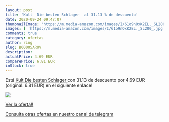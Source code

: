 ```yaml
---
layout: post
title: 'Kult  Die besten Schlager  al 31.13 % de descuento'
date: 2020-09-24 09:47:07
thumbnailImage: 'https://m.media-amazon.com/images/I/61o9nOxK2EL._SL200_.jpg'
images: [ 'https://m.media-amazon.com/images/I/61o9nOxK2EL._SL200_.jpg' ]
comments: true
category: ofertas
author: ring
slug: B00005ARUV
description:
actualPrice: 4.69 EUR
comparePrice: 6.81 EUR
inStock: true
---
```


Está [Kult  Die besten Schlager ](https://www.amazon.com/dp/B00005ARUV/?tag=redken08-20) con 31.13 de descuento por 4.69 EUR (original: 6.81 EUR) en el siguiente enlace!

[![](https://m.media-amazon.com/images/I/61o9nOxK2EL._SL200_.jpg)](https://www.amazon.com/dp/B00005ARUV/?tag=redken08-20)

[Ver la oferta!!](https://www.amazon.com/dp/B00005ARUV/?tag=redken08-20)

[Consulta otras ofertas en nuestro canal de telegram](https://t.me/s/ofertas25)

